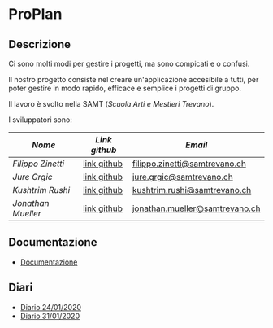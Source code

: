 # ProPlan


## Descrizione

Ci sono molti modi per gestire i progetti, ma sono compicati e o confusi.

Il nostro progetto consiste nel creare un'applicazione accesibile a tutti, per poter gestire in modo rapido, efficace e semplice i progetti di gruppo.


Il lavoro è svolto nella SAMT (*Scuola Arti e Mestieri Trevano*).

I sviluppatori sono: 

|*Nome*|*Link github*|*Email*|
|------|-------------|-------|
|*Filippo Zinetti*|[link github](https://github.com/Fil-Z)|filippo.zinetti@samtrevano.ch|
|*Jure Grgic*|[link github](https://github.com/GrgJur)|jure.grgic@samtrevano.ch|
|*Kushtrim Rushi*|[link github](https://github.com/kushustrim)|kushtrim.rushi@samtrevano.ch|
|*Jonathan Mueller*|[link github](https://github.com/JonathanMuellerCat)|jonathan.mueller@samtrevano.ch|


## Documentazione
- [Documentazione](./Documentazione/DocumentazioneCompleta.md)

## Diari
- [Diario 24/01/2020](./Diari/KUSRUS_JONMUE_JURGRG_FILZIN_PROPLAN_2020-01-24.md)
- [Diario 31/01/2020](./Diari/KUSRUS_JONMUE_JURGRG_FILZIN_PROPLAN_2020-01-31.md)
